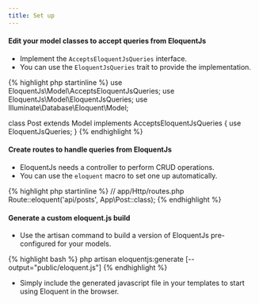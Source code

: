 ```yaml
---
title: Set up
---
```


#### Edit your model classes to accept queries from EloquentJs

* Implement the `AcceptsEloquentJsQueries` interface.
* You can use the `EloquentJsQueries` trait to provide the implementation.

<div class="ui segment php sample">
    <div class="ui right corner label"></div>
{% highlight php startinline %}
use EloquentJs\Model\AcceptsEloquentJsQueries;
use EloquentJs\Model\EloquentJsQueries;
use Illuminate\Database\Eloquent\Model;

class Post extends Model implements AcceptsEloquentJsQueries {
    use EloquentJsQueries;
}
{% endhighlight %}
</div>


#### Create routes to handle queries from EloquentJs

* EloquentJs needs a controller to perform CRUD operations.
* You can use the `eloquent` macro to set one up automatically.

<div class="ui segment php sample">
    <div class="ui right corner label"></div>
{% highlight php startinline %}
// app/Http/routes.php
Route::eloquent('api/posts', App\Post::class);
{% endhighlight %}
</div>


#### Generate a custom eloquent.js build

* Use the artisan command to build a version of EloquentJs pre-configured
for your models.

<div class="ui segment terminal sample">
    <div class="ui right corner label"></div>
{% highlight bash %}
php artisan eloquentjs:generate [--output="public/eloquent.js"]
{% endhighlight %}
</div>

* Simply include the generated javascript file in your templates to start using Eloquent in the browser.
